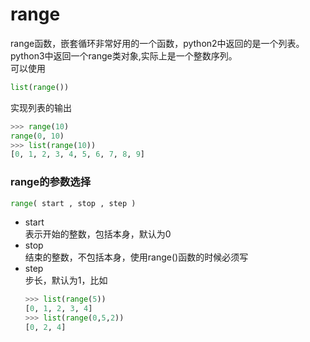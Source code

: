 # range
range函数，嵌套循环非常好用的一个函数，python2中返回的是一个列表。python3中返回一个range类对象,实际上是一个整数序列。
</br>可以使用
```python
list(range())
```
实现列表的输出
```python
>>> range(10)
range(0, 10)
>>> list(range(10))
[0, 1, 2, 3, 4, 5, 6, 7, 8, 9]
```
### range的参数选择
```python
range( start , stop , step )
```
* start 
    </br>表示开始的整数，包括本身，默认为0
* stop
    </br>结束的整数，不包括本身，使用range()函数的时候必须写
* step
    </br>步长，默认为1，比如
    ```python
    >>> list(range(5))
    [0, 1, 2, 3, 4]
    >>> list(range(0,5,2))
    [0, 2, 4]
    ```